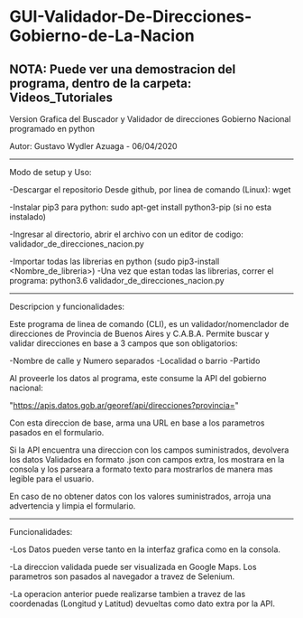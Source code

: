 # GUI-Validador-De-Direcciones-Gobierno-de-La-Nacion

NOTA: Puede ver una demostracion del programa, dentro de la carpeta: Videos_Tutoriales
----------------------------------------------------------------------------------------------------------------

Version Grafica del Buscador y Validador de direcciones Gobierno Nacional programado en python

Autor: Gustavo Wydler Azuaga - 06/04/2020

----------------------------------------------------------------------------------------------------------------

Modo de setup y Uso:

-Descargar el repositorio Desde github, por linea de comando (Linux): wget 

-Instalar pip3 para python: sudo apt-get install python3-pip (si no esta instalado) 

-Ingresar al directorio, abrir el archivo con un editor de codigo: validador_de_direcciones_nacion.py

-Importar todas las librerias en python (sudo pip3-install <Nombre_de_libreria>) -Una vez que estan todas las librerias, correr el programa: python3.6 validador_de_direcciones_nacion.py

----------------------------------------------------------------------------------------------------------------

Descripcion y funcionalidades:

Este programa de linea de comando (CLI), es un validador/nomenclador de direcciones de Provincia de Buenos Aires y C.A.B.A. Permite buscar y validar direcciones en base a 3 campos que son obligatorios:

-Nombre de calle y Numero separados
-Localidad o barrio
-Partido

Al proveerle los datos al programa, este consume la API del gobierno nacional:

"https://apis.datos.gob.ar/georef/api/direcciones?provincia="

Con esta direccion de base, arma una URL en base a los parametros pasados en el formulario.

Si la API encuentra una direccion con los campos suministrados, devolvera los datos Validados en formato .json con campos extra, los mostrara en la consola y los parseara a formato texto para mostrarlos de manera mas legible para el usuario.

En caso de no obtener datos con los valores suministrados, arroja una advertencia y limpia el formulario.

----------------------------------------------------------------------------------------------------------------

Funcionalidades:

-Los Datos pueden verse tanto en la interfaz grafica como en la consola.

-La direccion validada puede ser visualizada en Google Maps. Los parametros son pasados al navegador a travez de Selenium.

-La operacion anterior puede realizarse tambien a travez de las coordenadas (Longitud y Latitud) devueltas como dato extra por la API.

